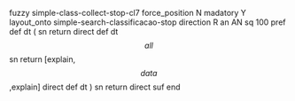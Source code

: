 fuzzy simple-class-collect-stop-cl7
   force_position N
   madatory Y
   layout_onto simple-search-classificacao-stop
   direction R
   an AN
   sq 100
   pref 
   def 
    dt (
    sn 
    return 
    direct 
   def 
    dt $$all$$
    sn 
    return [explain,$$data$$,explain]
    direct 
   def 
    dt )
    sn 
    return 
    direct 
   suf 
end
